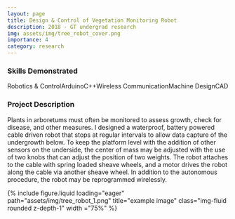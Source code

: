 ```yaml
---
layout: page
title: Design & Control of Vegetation Monitoring Robot
description: 2018 - GT undergrad research
img: assets/img/tree_robot_cover.png
importance: 4
category: research
---
```


<h3>Skills Demonstrated</h3>
<style>
    .horizontal-word-bullets {
      list-style-type: none; /* Remove default bullets */
      padding: 0;
      margin: 0;
      display: flex; /* Use flexbox to display items horizontally */
    }

    .horizontal-word-bullets li {
      margin-right: 10px; /* Adjust spacing between list items */
      white-space: nowrap; /* Prevent line breaks */
    }

    .horizontal-word-bullets li::before {
      content: "•"; /* Unicode character for bullet (use \2022 for a bullet) */
      margin-right: 5px; /* Adjust spacing between bullet and text */
    }
</style>
<ul class="horizontal-word-bullets">
  <li>Robotics & Control</li>
  <li>Arduino</li>
  <li>C++</li>
  <li>Wireless Communication</li>
  <li>Machine Design</li>
  <li>CAD</li>
</ul>

<h3>Project Description</h3>
<p> Plants in arboretums must often be monitored to assess growth, check for disease, and other measures. I designed a waterproof, battery powered cable driven robot that stops at regular intervals to allow data capture of the undergrowth below. To keep the platform level with the addition of other sensors on the underside, the center of mass may be adjusted with the use of two knobs that can adjust the position of two weights. The robot attaches to the cable with spring loaded sheave wheels, and a motor drives the robot along the cable via another sheave wheel. In addition to the autonomous procedure, the robot may be reprogrammed wirelessly.</p>

<div class="row">
    <div class="col-sm mt-3 mt-md-0 d-flex justify-content-center">
        {% include figure.liquid loading="eager" path="assets/img/tree_robot_1.png"  title="example image" class="img-fluid rounded z-depth-1" width ="75%" %}
    </div>
</div>
